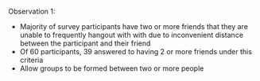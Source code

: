 Observation 1:
- Majority of survey participants have two or more friends that they are unable to frequently hangout with with due to inconvenient distance between the participant and their friend
- Of 60 participants, 39 answered to having 2 or more friends under this criteria
- Allow groups to be formed between two or more people
